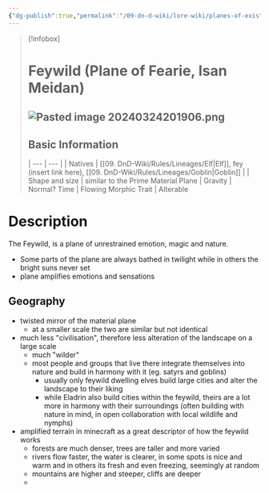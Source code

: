 ```yaml
---
{"dg-publish":true,"permalink":"/09-dn-d-wiki/lore-wiki/planes-of-existence/feywild/","tags":["Plane","Feywild"]}
---
```




>[!infobox]
> # Feywild (Plane of Fearie, Isan Meidan) 
> ![Pasted image 20240324201906.png](/img/user/09.%20DnD-Wiki/z-Assests/Pasted%20image%2020240324201906.png)
> ---
> ## Basic Information
> 
>  |
> --- | --- |
> | Natives | [[09. DnD-Wiki/Rules/Lineages/Elf\|Elf]],  fey (insert link here), [[09. DnD-Wiki/Rules/Lineages/Goblin\|Goblin]] |
> | Shape and size | similar to the Prime Material Plane |
> Gravity | Normal?
> Time | Flowing
> Morphic Trait | Alterable
> 


# Description
The Feywild, is a plane of unrestrained emotion, magic and nature. 
- Some parts of the plane are always bathed in twilight while in others the bright suns never set
- plane amplifies emotions and sensations

## Geography
- twisted mirror of the material plane
	- at a smaller scale the two are similar but not identical
- much less "civilisation", therefore less alteration of the landscape on a large scale
	- much "wilder"
	- most people and groups that live there integrate themselves into nature and build in harmony with it (eg. satyrs and goblins)
		- usually only feywild dwelling elves build large cities and alter the landscape to their liking 
		- while Eladrin also build cities within the feywild, theirs are a lot more in harmony with their surroundings (often building with nature in mind, in open collaboration with local wildlife and nymphs)
- amplified terrain in minecraft as a great descriptor of how the feywild works
	- forests are much denser, trees are taller and more varied 
	- rivers flow faster, the water is clearer, in some spots is nice and warm and in others its fresh and even freezing, seemingly at random
	- mountains are higher and steeper, cliffs are deeper 
	- 

